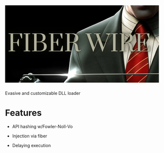 <h1 align="center">
<br>
<img src="FiberWire.PNG">
<br>
</h1>

Evasive and customizable DLL loader

# Features

- API hashing w/Fowler-Noll-Vo

- Injection via fiber

- Delaying execution
